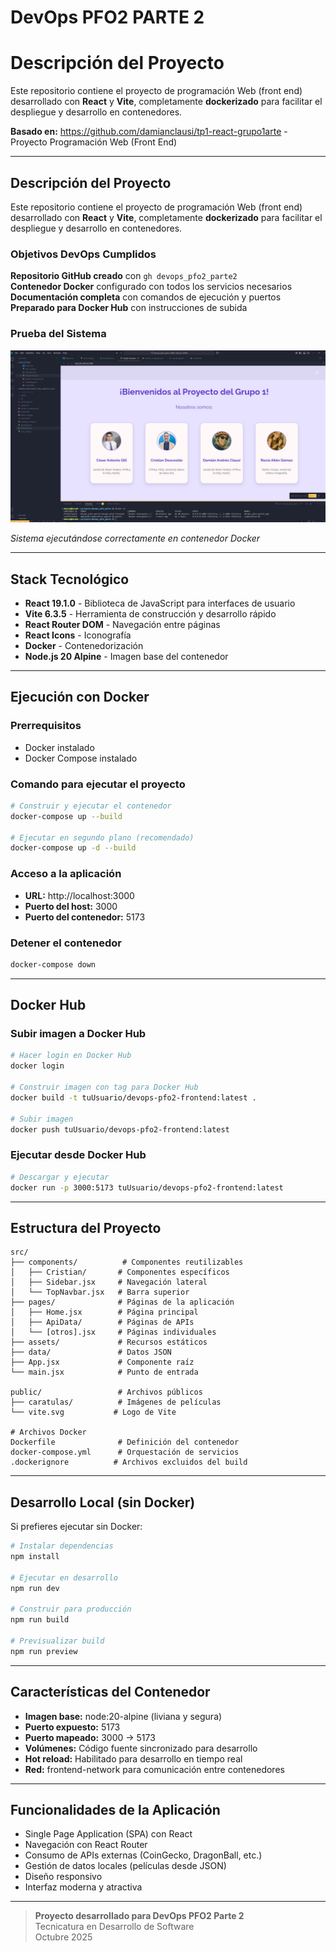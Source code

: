 # DevOps PFO2 PARTE 2
# Descripción del Proyecto

Este repositorio contiene el proyecto de programación Web (front end) desarrollado con **React** y **Vite**, completamente **dockerizado** para facilitar el despliegue y desarrollo en contenedores.

**Basado en:** https://github.com/damianclausi/tp1-react-grupo1arte  - Proyecto Programación Web (Front End)


---

## Descripción del Proyecto

Este repositorio contiene el proyecto de programación Web (front end) desarrollado con **React** y **Vite**, completamente **dockerizado** para facilitar el despliegue y desarrollo en contenedores.

### Objetivos DevOps Cumplidos

**Repositorio GitHub creado** con `gh devops_pfo2_parte2`  
**Contenedor Docker** configurado con todos los servicios necesarios  
**Documentación completa** con comandos de ejecución y puertos  
**Preparado para Docker Hub** con instrucciones de subida

### Prueba del Sistema

![Prueba Docker](screenshots/pruebedocker.jpg)

*Sistema ejecutándose correctamente en contenedor Docker*

---

## Stack Tecnológico

- **React 19.1.0** - Biblioteca de JavaScript para interfaces de usuario
- **Vite 6.3.5** - Herramienta de construcción y desarrollo rápido
- **React Router DOM** - Navegación entre páginas
- **React Icons** - Iconografía
- **Docker** - Contenedorización
- **Node.js 20 Alpine** - Imagen base del contenedor

---

## Ejecución con Docker

### Prerrequisitos
- Docker instalado
- Docker Compose instalado

### Comando para ejecutar el proyecto

```bash
# Construir y ejecutar el contenedor
docker-compose up --build

# Ejecutar en segundo plano (recomendado)
docker-compose up -d --build
```

### Acceso a la aplicación

- **URL:** http://localhost:3000
- **Puerto del host:** 3000
- **Puerto del contenedor:** 5173

### Detener el contenedor

```bash
docker-compose down
```

---

## Docker Hub

### Subir imagen a Docker Hub

```bash
# Hacer login en Docker Hub
docker login

# Construir imagen con tag para Docker Hub
docker build -t tuUsuario/devops-pfo2-frontend:latest .

# Subir imagen
docker push tuUsuario/devops-pfo2-frontend:latest
```

### Ejecutar desde Docker Hub

```bash
# Descargar y ejecutar
docker run -p 3000:5173 tuUsuario/devops-pfo2-frontend:latest
```

---

## Estructura del Proyecto

```
src/
├── components/          # Componentes reutilizables
│   ├── Cristian/       # Componentes específicos
│   ├── Sidebar.jsx     # Navegación lateral
│   └── TopNavbar.jsx   # Barra superior
├── pages/              # Páginas de la aplicación
│   ├── Home.jsx        # Página principal
│   ├── ApiData/        # Páginas de APIs
│   └── [otros].jsx     # Páginas individuales
├── assets/             # Recursos estáticos
├── data/               # Datos JSON
├── App.jsx             # Componente raíz
└── main.jsx            # Punto de entrada

public/                 # Archivos públicos
├── caratulas/          # Imágenes de películas
└── vite.svg           # Logo de Vite

# Archivos Docker
Dockerfile              # Definición del contenedor
docker-compose.yml      # Orquestación de servicios
.dockerignore          # Archivos excluidos del build
```

---

## Desarrollo Local (sin Docker)

Si prefieres ejecutar sin Docker:

```bash
# Instalar dependencias
npm install

# Ejecutar en desarrollo
npm run dev

# Construir para producción
npm run build

# Previsualizar build
npm run preview
```

---

## Características del Contenedor

- **Imagen base:** node:20-alpine (liviana y segura)
- **Puerto expuesto:** 5173
- **Puerto mapeado:** 3000 → 5173
- **Volúmenes:** Código fuente sincronizado para desarrollo
- **Hot reload:** Habilitado para desarrollo en tiempo real
- **Red:** frontend-network para comunicación entre contenedores

---

## Funcionalidades de la Aplicación

-  Single Page Application (SPA) con React
-  Navegación con React Router
-  Consumo de APIs externas (CoinGecko, DragonBall, etc.)
-  Gestión de datos locales (películas desde JSON)
-  Diseño responsivo
-  Interfaz moderna y atractiva

---

> **Proyecto desarrollado para DevOps PFO2 Parte 2**  
> Tecnicatura en Desarrollo de Software  
> Octubre 2025
